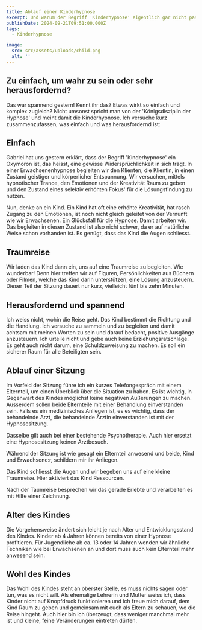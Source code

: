 ```yaml
---
title: Ablauf einer Kinderhypnose
excerpt: Und warum der Begriff 'Kinderhypnose' eigentlich gar nicht passt.
publishDate: 2024-09-21T09:51:00.000Z
tags:
  - Kinderhypnose

image:
  src: src/assets/uploads/child.png
  alt: ''
---
```


## Zu einfach, um wahr zu sein oder sehr herausfordernd?

Das war spannend gestern! Kennt ihr das? Etwas wirkt so einfach und komplex zugleich? Nicht umsonst spricht man von der 'Königsdisziplin der Hypnose' und meint damit die Kinderhypnose. Ich versuche kurz zusammenzufassen, was einfach und was herausfordernd ist:

## Einfach

Gabriel hat uns gestern erklärt, dass der Begriff 'Kinderhypnose' ein Oxymoron ist, das heisst, eine gewisse Widersprüchlichkeit in sich trägt. In einer Erwachsenenhypnose begleiten wir den Klienten, die Klientin, in einen Zustand geistiger und körperlicher Entspannung. Wir versuchen, mittels hypnotischer Trance, den Emotionen und der Kreativität Raum zu geben und den Zustand eines selektiv erhöhten Fokus' für die Lösungsfindung zu nutzen.

Nun, denke an ein Kind. Ein Kind hat oft eine erhöhte Kreativität, hat rasch Zugang zu den Emotionen, ist noch nicht gleich geleitet von der Vernunft wie wir Erwachsenen. Ein Glücksfall für die Hypnose. Damit arbeiten wir. Das begleiten in diesen Zustand ist also nicht schwer, da er auf natürliche Weise schon vorhanden ist. Es genügt, dass das Kind die Augen schliesst.

## Traumreise

Wir laden das Kind dann ein, uns auf eine Traumreise zu begleiten. Wie wunderbar! Denn hier treffen wir auf Figuren, Persönlichkeiten aus Büchern oder Filmen, welche das Kind darin unterstützen, eine Lösung anzusteuern. Dieser Teil der Sitzung dauert nur kurz, vielleicht fünf bis zehn Minuten.

## Herausfordernd und spannend

Ich weiss nicht, wohin die Reise geht. Das Kind bestimmt die Richtung und die Handlung. Ich versuche zu sammeln und zu begleiten und damit achtsam mit meinen Worten zu sein und darauf bedacht, positive Ausgänge anzusteuern. Ich urteile nicht und gebe auch keine Erziehungsratschläge. Es geht auch nicht darum, eine Schuldzuweisung zu machen. Es soll ein sicherer Raum für alle Beteiligten sein.

## Ablauf einer Sitzung

Im Vorfeld der Sitzung führe ich ein kurzes Telefongespräch mit einem Elternteil, um einen Überblick über die Situation zu haben. Es ist wichtig, in Gegenwart des Kindes möglichst keine negativen Äußerungen zu machen. Ausserdem sollen beide Elternteile mit einer Behandlung einverstanden sein. Falls es ein medizinisches Anliegen ist, es es wichtig, dass der behandelnde Arzt, die behandelnde Ärztin einverstanden ist mit der Hypnosesitzung.

Dasselbe gilt auch bei einer bestehende Psychotherapie. Auch hier ersetzt eine Hypnosesitzung keinen Arztbesuch.

Während der Sitzung ist wie gesagt ein Elternteil anwesend und beide, Kind und Erwachsene:r, schildern mir ihr Anliegen.

Das Kind schliesst die Augen und wir begeben uns auf eine kleine Traumreise. Hier aktiviert das Kind Ressourcen.

Nach der Taumreise besprechen wir das gerade Erlebte und verarbeiten es mit Hilfe einer Zeichnung.

## Alter des Kindes

Die Vorgehensweise ändert sich leicht je nach Alter und Entwicklungsstand des Kindes. Kinder ab 4 Jahren können bereits von einer Hypnose profitieren. Für Jugendliche ab ca. 13 oder 14 Jahren wenden wir ähnliche Techniken wie bei Erwachsenen an und dort muss auch kein Elternteil mehr anwesend sein.

## Wohl des Kindes

Das Wohl des Kindes steht an oberster Stelle, es muss nichts sagen oder tun, was es nicht will. Als ehemalige Lehrerin und Mutter weiss ich, dass Kinder nicht auf Knopfdruck funktionieren und ich freue mich darauf, dem Kind Raum zu geben und gemeinsam mit euch als Eltern zu schauen, wo die Reise hingeht. Auch hier bin ich überzeugt, dass weniger manchmal mehr ist und kleine, feine Veränderungen eintreten dürfen.
